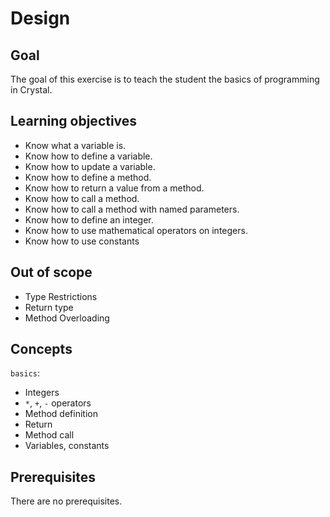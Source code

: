 # Design

## Goal

The goal of this exercise is to teach the student the basics of programming in Crystal.

## Learning objectives

- Know what a variable is.
- Know how to define a variable.
- Know how to update a variable.
- Know how to define a method.
- Know how to return a value from a method.
- Know how to call a method.
- Know how to call a method with named parameters.
- Know how to define an integer.
- Know how to use mathematical operators on integers.
- Know how to use constants

## Out of scope

- Type Restrictions
- Return type
- Method Overloading

## Concepts

`basics`:

- Integers
- `*`, `+`, `-` operators
- Method definition
- Return
- Method call
- Variables, constants

## Prerequisites

There are no prerequisites.
